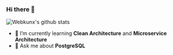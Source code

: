 ### Hi there 👋

![Webkunx's github stats](https://github-readme-stats.vercel.app/api?username=Webkunx&count_private=true&hide=prs,issues&show_icons=true&theme=tokyonight&include_all_commits=true)


- 🌱 I’m currently learning **Clean Architecture** and **Microservice Architecture**
- 💬 Ask me about **PostgreSQL**

